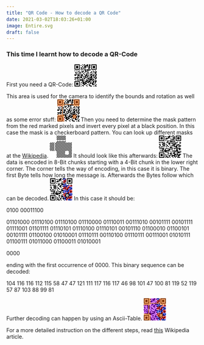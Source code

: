 ```yaml
---
title: "QR Code - How to decode a QR Code"
date: 2021-03-02T18:03:26+01:00
image: Entire.svg
draft: false
---
```

### This time I learnt how to decode a QR-Code

First you need a QR-Code:
![CodeExample](CodeExample.svg)

This area is used for the camera to identify the bounds and rotation as well as some error stuff:
![OrientationAndFormatting](OrientationAndFormatting.svg)
Then you need to determine the mask pattern from the red marked pixels and invert every pixel at a black position. In this case the mask is a checkerboard pattern. You can look up different masks at the [Wikipedia](https://en.wikipedia.org/wiki/QR_code).
![Mask](Mask.svg)
It should look like this afterwards:
![CodeRaw](CodeRaw.svg)
The data is encoded in 8-Bit chunks starting with a 4-Bit chunk in the lower right corner. The corner tells the way of encoding, in this case it is binary. The first Byte tells how long the message is. Afterwards the Bytes follow which can be decoded.
![Data](Data.svg)
In this case it should be:

0100 00011100

01101000 01110100 01110100 01110000 01110011 00111010 00101111 00101111 01111001 01101111 01110101 01110100 01110101 00101110 01100010 01100101 00101111 01100100 01010001 01110111 00110100 01110111 00111001 01010111 01100111 01011000 01100011 01010001

0000

ending with the first occurrence of 0000.
This binary sequence can be decoded:

104 116 116 112 115 58 47 47 121 111 117 116 117 46 98 101 47 100 81 119 52 119 57 87 103 88 99 81

Further decoding can happen by using an Ascii-Table.
![Entire](Entire.svg)

For a more detailed instruction on the different steps, read [this](https://en.wikipedia.org/wiki/QR_code) Wikipedia article.